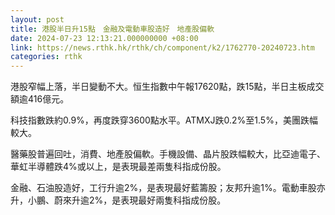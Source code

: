 ```yaml
---
layout: post
title: 港股半日升15點　金融及電動車股造好　地產股偏軟
date: 2024-07-23 12:13:21.000000000 +08:00
link: https://news.rthk.hk/rthk/ch/component/k2/1762770-20240723.htm
categories: rthk
---
```


港股窄幅上落，半日變動不大。恒生指數中午報17620點，跌15點，半日主板成交額逾416億元。

科技指數跌約0.9%，再度跌穿3600點水平。ATMXJ跌0.2%至1.5%，美團跌幅較大。

醫藥股普遍回吐，消費、地產股偏軟。手機設備、晶片股跌幅較大，比亞迪電子、華虹半導體跌4%或以上，是表現最差兩隻科指成份股。

金融、石油股造好，工行升逾2%，是表現最好藍籌股；友邦升逾1%。電動車股亦升，小鵬、蔚來升逾2%，是表現最好兩隻科指成份股。
